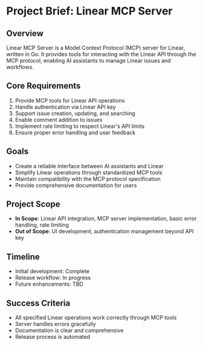 # Project Brief: Linear MCP Server

## Overview
Linear MCP Server is a Model Context Protocol (MCP) server for Linear, written in Go. It provides tools for interacting with the Linear API through the MCP protocol, enabling AI assistants to manage Linear issues and workflows.

## Core Requirements
1. Provide MCP tools for Linear API operations
2. Handle authentication via Linear API key
3. Support issue creation, updating, and searching
4. Enable comment addition to issues
5. Implement rate limiting to respect Linear's API limits
6. Ensure proper error handling and user feedback

## Goals
- Create a reliable interface between AI assistants and Linear
- Simplify Linear operations through standardized MCP tools
- Maintain compatibility with the MCP protocol specification
- Provide comprehensive documentation for users

## Project Scope
- **In Scope**: Linear API integration, MCP server implementation, basic error handling, rate limiting
- **Out of Scope**: UI development, authentication management beyond API key

## Timeline
- Initial development: Complete
- Release workflow: In progress
- Future enhancements: TBD

## Success Criteria
- All specified Linear operations work correctly through MCP tools
- Server handles errors gracefully
- Documentation is clear and comprehensive
- Release process is automated
